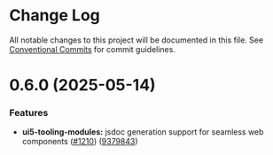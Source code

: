 # Change Log

All notable changes to this project will be documented in this file.
See [Conventional Commits](https://conventionalcommits.org) for commit guidelines.

# 0.6.0 (2025-05-14)


### Features

* **ui5-tooling-modules:** jsdoc generation support for seamless web components ([#1210](https://github.com/ui5-community/ui5-ecosystem-showcase/issues/1210)) ([9379843](https://github.com/ui5-community/ui5-ecosystem-showcase/commit/9379843cebca49d20129c68da08b5046bf84b236))
